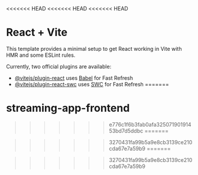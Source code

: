 <<<<<<< HEAD
<<<<<<< HEAD
<<<<<<< HEAD
# React + Vite

This template provides a minimal setup to get React working in Vite with HMR and some ESLint rules.

Currently, two official plugins are available:

- [@vitejs/plugin-react](https://github.com/vitejs/vite-plugin-react/blob/main/packages/plugin-react/README.md) uses [Babel](https://babeljs.io/) for Fast Refresh
- [@vitejs/plugin-react-swc](https://github.com/vitejs/vite-plugin-react-swc) uses [SWC](https://swc.rs/) for Fast Refresh
=======
# streaming-app-frontend
>>>>>>> e776c1f6b3fab0afa32507190191453bd7d5ddbc
=======

>>>>>>> 3270431fa99b5a9e8cb3139ce210cda67e7a59b9
=======

>>>>>>> 3270431fa99b5a9e8cb3139ce210cda67e7a59b9
